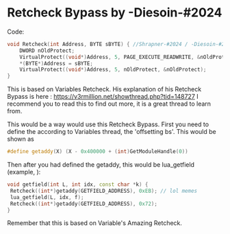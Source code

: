 # Retcheck Bypass by -Diesoin-#2024
Code:
```cpp
void Retcheck(int Address, BYTE sBYTE) { //Shrapner-#2024 / -Diesoin-#2024 Retcheck
	DWORD nOldProtect;
	VirtualProtect((void*)Address, 5, PAGE_EXECUTE_READWRITE, &nOldProtect);
	*(BYTE*)Address = sBYTE;
	VirtualProtect((void*)Address, 5, nOldProtect, &nOldProtect);
}
```
This is based on Variables Retcheck. His explanation of his Retcheck Bypass is here : https://v3rmillion.net/showthread.php?tid=148727
I recommend you to read this to find out more, it is a great thread to learn from.

This would be a way would use this Retcheck Bypass. First you need to define the according to Variables thread, the 'offsetting bs'. This would be shown as

```cpp
#define getaddy(X) (X - 0x400000 + (int)GetModuleHandle(0))
```

Then after you had defined the getaddy, this would be lua_getfield (example, ):
```cpp
void getfield(int L, int idx, const char *k) {
 Retcheck((int*)getaddy(GETFIELD_ADDRESS), 0xEB); // lol memes
 lua_getfield(L, idx, f);
 Retcheck((int*)getaddy(GETFIELD_ADDRESS), 0x72); 
}
```



Remember that this is based on Variable's Amazing Retcheck.
